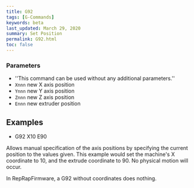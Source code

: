 ```yaml
---
title: G92
tags: [G-Commands] 
keywords: beta 
last_updated: March 29, 2020 
summary: Set Position 
permalink: G92.html
toc: false 
---
```



### Parameters

* ''This command can be used without any additional parameters.''
* `Xnnn` new X axis position
* `Ynnn` new Y axis position
* `Znnn` new Z axis position
* `Ennn` new extruder position

## Examples

* G92 X10 E90

Allows manual specification of the axis positions by specifying the current position to the values given. This example would set the machine's X coordinate to 10, and the extrude coordinate to 90. No physical motion will occur.

In RepRapFirmware, a G92 without coordinates does nothing.



